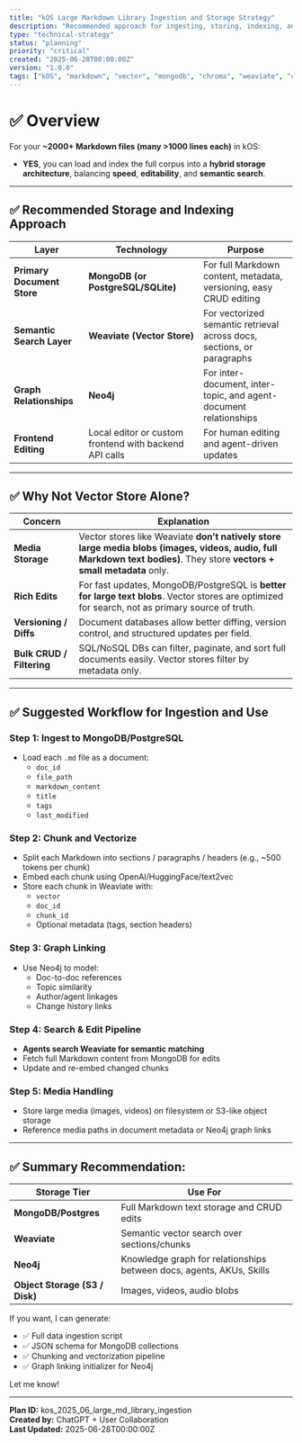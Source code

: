 ```yaml
---
title: "kOS Large Markdown Library Ingestion and Storage Strategy"
description: "Recommended approach for ingesting, storing, indexing, and semantically searching thousands of Markdown documents (MDs) for kOS, including vector memory, metadata storage, and editing pipelines."
type: "technical-strategy"
status: "planning"
priority: "critical"
created: "2025-06-28T00:00:00Z"
version: "1.0.0"
tags: ["kOS", "markdown", "vector", "mongodb", "chroma", "weaviate", "content-ingestion"]
---
```


# ✅ Overview

For your **~2000+ Markdown files (many >1000 lines each)** in kOS:
- **YES**, you can load and index the full corpus into a **hybrid storage architecture**, balancing **speed**, **editability**, and **semantic search**.

---

## ✅ Recommended Storage and Indexing Approach

| Layer | Technology | Purpose |
|---|---|---|
| **Primary Document Store** | **MongoDB (or PostgreSQL/SQLite)** | For full Markdown content, metadata, versioning, easy CRUD editing |
| **Semantic Search Layer** | **Weaviate (Vector Store)** | For vectorized semantic retrieval across docs, sections, or paragraphs |
| **Graph Relationships** | **Neo4j** | For inter-document, inter-topic, and agent-document relationships |
| **Frontend Editing** | Local editor or custom frontend with backend API calls | For human editing and agent-driven updates |

---

## ✅ Why Not Vector Store Alone?

| Concern | Explanation |
|---|---|
| **Media Storage** | Vector stores like Weaviate **don’t natively store large media blobs (images, videos, audio, full Markdown text bodies)**. They store **vectors + small metadata** only. |
| **Rich Edits** | For fast updates, MongoDB/PostgreSQL is **better for large text blobs**. Vector stores are optimized for search, not as primary source of truth. |
| **Versioning / Diffs** | Document databases allow better diffing, version control, and structured updates per field. |
| **Bulk CRUD / Filtering** | SQL/NoSQL DBs can filter, paginate, and sort full documents easily. Vector stores filter by metadata only. |

---

## ✅ Suggested Workflow for Ingestion and Use

### Step 1: **Ingest to MongoDB/PostgreSQL**
- Load each `.md` file as a document:
  - `doc_id`
  - `file_path`
  - `markdown_content`
  - `title`
  - `tags`
  - `last_modified`

### Step 2: **Chunk and Vectorize**
- Split each Markdown into sections / paragraphs / headers (e.g., ~500 tokens per chunk)
- Embed each chunk using OpenAI/HuggingFace/text2vec
- Store each chunk in Weaviate with:
  - `vector`
  - `doc_id`
  - `chunk_id`
  - Optional metadata (tags, section headers)

### Step 3: **Graph Linking**
- Use Neo4j to model:
  - Doc-to-doc references
  - Topic similarity
  - Author/agent linkages
  - Change history links

### Step 4: **Search & Edit Pipeline**
- **Agents search Weaviate for semantic matching**
- Fetch full Markdown content from MongoDB for edits
- Update and re-embed changed chunks

### Step 5: **Media Handling**
- Store large media (images, videos) on filesystem or S3-like object storage
- Reference media paths in document metadata or Neo4j graph links

---

## ✅ Summary Recommendation:

| Storage Tier | Use For |
|---|---|
| **MongoDB/Postgres** | Full Markdown text storage and CRUD edits |
| **Weaviate** | Semantic vector search over sections/chunks |
| **Neo4j** | Knowledge graph for relationships between docs, agents, AKUs, Skills |
| **Object Storage (S3 / Disk)** | Images, videos, audio blobs |

If you want, I can generate:
- ✅ Full data ingestion script
- ✅ JSON schema for MongoDB collections
- ✅ Chunking and vectorization pipeline
- ✅ Graph linking initializer for Neo4j

Let me know!

---

**Plan ID:** kos_2025_06_large_md_library_ingestion  
**Created by:** ChatGPT + User Collaboration  
**Last Updated:** 2025-06-28T00:00:00Z

